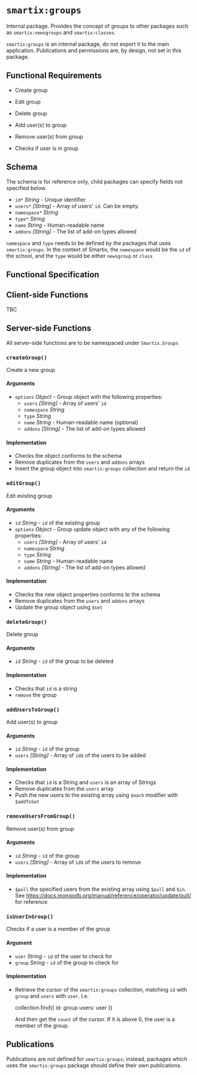 # `smartix:groups`

Internal package. Provides the concept of groups to other packages such as `smartix:newsgroups` and `smartix:classes`.

`smartix:groups` is an internal package, do not export it to the main application. Publications and permissions are, by design, not set in this package.

## Functional Requirements

* Create group
* Edit group
* Delete group

* Add user(s) to group
* Remove user(s) from group

* Checks if user is in group

## Schema

The schema is for reference only, child packages can specify fields not specified below.

* `id*` *String* - Unique identifier
* `users*` *[String]* - Array of users' `id`. Can be empty.
* `namespace*` *String*
* `type*` *String*
* `name` *String* - Human-readable name
* `addons` *[String]* - The list of add-on types allowed

`namespace` and `type` needs to be defined by the packages that uses `smartix:groups`. In the context of Smartix, the `namespace` would be the `id` of the school, and the `type` would be either `newsgroup` or `class`

## Functional Specification

## Client-side Functions

TBC

## Server-side Functions

All server-side functions are to be namespaced under `Smartix.Groups`

### `createGroup()`

Create a new group

#### Arguments

* `options` *Object* - Group object with the following properties:
	* `users` *[String]* - Array of users' `id`
	* `namespace` *String*
	* `type` *String*
	* `name` *String* - Human-readable name (optional)
	* `addons` *[String]* - The list of add-on types allowed

#### Implementation

* Checks the object conforms to the schema
* Remove duplicates from the `users` and `addons` arrays
* Insert the group object into `smartix:groups` collection and return the `id`

### `editGroup()`

Edit existing group

#### Arguments

* `id` *String* - `id` of the existing group
* `options` *Object* - Group update object with any of the following properties:
	* `users` *[String]* - Array of users' `id`
	* `namespace` *String*
	* `type` *String*
	* `name` *String* - Human-readable name
	* `addons` *[String]* - The list of add-on types allowed

#### Implementation

* Checks the new object properties conforms to the schema
* Remove duplicates from the `users` and `addons` arrays
* Update the group object using `$set`

### `deleteGroup()`

Delete group

#### Arguments

* `id` *String* - `id` of the group to be deleted

#### Implementation

* Checks that `id` is a string
* `remove` the group

### `addUsersToGroup()`

Add user(s) to group

#### Arguments

* `id` *String* - `id` of the group
* `users` *[String]* - Array of `id`s of the users to be added

#### Implementation

* Checks that `id` is a String and `users` is an array of Strings
* Remove duplicates from the `users` array
* Push the new users to the existing array using `$each` modifier with `$addToSet`

### `removeUsersFromGroup()`

Remove user(s) from group

#### Arguments

* `id` *String* - `id` of the group
* `users` *[String]* - Array of `id`s of the users to remove

#### Implementation

* `$pull` the specified users from the existing array using `$pull` and `$in`. See https://docs.mongodb.org/manual/reference/operator/update/pull/ for reference

### `isUserInGroup()`

Checks if a user is a member of the group

#### Argument

* `user` *String* - `id` of the user to check for
* `group` *String* - `id` of the group to check for

#### Implementation

* Retrieve the cursor of the `smartix:groups` collection, matching `id` with `group` and `users` with `user`. I.e.

	collection.find({
		id: group
		users: user
	})

	And then get the `count` of the cursor. If it is above 0, the user is a member of the group.

## Publications

Publications are not defined for `smartix:groups`; instead, packages which uses the `smartix:groups` package should define their own publications.
